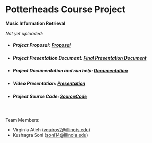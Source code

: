 # Potterheads Course Project
**Music Information Retrieval**

*Not yet uploaded:*
- ##### Project Proposal: [Proposal]()
- ##### Project Presentation Document: [Final Presentation Document]()
- ##### Project Documentation and run help: [Documentation]()
- ##### Video Presentation: [Presentation]()
- ##### Project Source Code: [SourceCode]()
<br><br />
Team Members:
  - Virginia Atieh (vquiros2@illinois.edu)
  - Kushagra Soni (soni14@illinois.edu)

